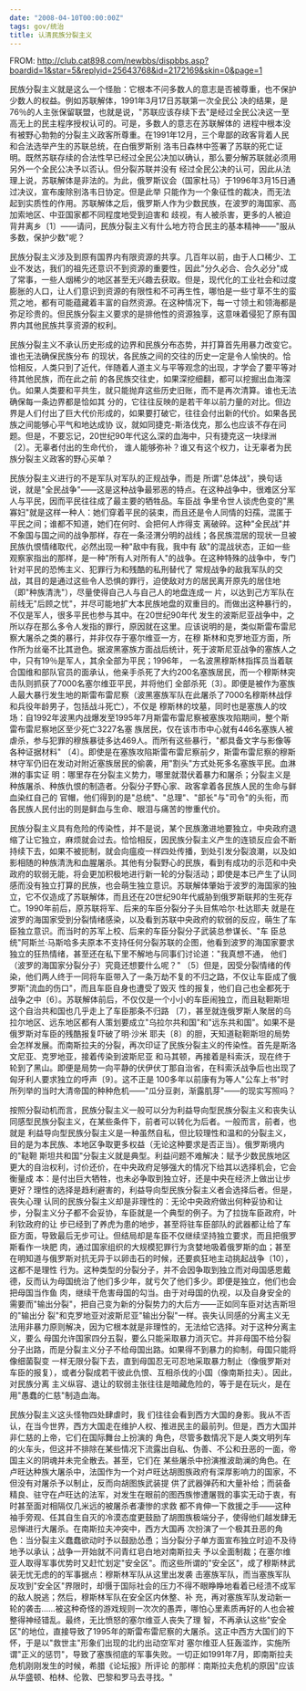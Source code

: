 ```yaml
---
date: "2008-04-10T00:00:00Z"
tags: gov/统治
title: 认清民族分裂主义
---
```


FROM: http://club.cat898.com/newbbs/dispbbs.asp?boardid=1&star=5&replyid=25643768&id=2172169&skin=0&page=1

民族分裂主义就是这么一个怪胎：它根本不问多数人的意志是否被尊重，也不保护少数人的权益。例如苏联解体，1991年3月17日苏联第一次全民公 决的结果，是76％的人主张保留联盟，也就是说，"苏联应该存续下去"是经过全民公决这一至高无上的民主程序授权认可的。可是，多数人的意志在苏联解体的 进程中根本没有被野心勃勃的分裂主义政客所尊重。在1991年12月，三个卑鄙的政客背着人民和合法选举产生的苏联总统，在白俄罗斯别 洛韦日森林中签署了苏联的死亡证明。既然苏联存续的合法性早已经过全民公决加以确认，那么要分解苏联就必须用另外一个全民公决予以否认。但分裂苏联并没有 经过全民公决的认可，因此从法理上说，苏联解体是非法的。为此，俄罗斯议会（国家杜马）于1996年3月15日通过决议，宣布废除别洛韦日协定。但是此举 只能作为一个象征性的裁决，而无法起到实质性的作用。苏联解体之后，俄罗斯人作为少数民族，在波罗的海国家、高加索地区、中亚国家都不同程度地受到迫害和 歧视，有人被杀害，更多的人被迫背井离乡〔1〕——请问，民族分裂主义有什么地方符合民主的基本精神——"服从多数，保护少数"呢？ 

民族分裂主义涉及到原有国界内有限资源的共享。几百年以前，由于人口稀少、工业不发达，我们的祖先还意识不到资源的重要性，因此"分久必合、合久必分"成 了常事，一些人烟稀少的地区甚至无兴趣去获取。但是，现代化的工业社会和过度膨胀的人口，让人们意识到资源的有限性和不可再生性，哪怕是一些寸草不生的蛮 荒之地，都有可能蕴藏着丰富的自然资源。在这种情况下，每一寸领土和领海都是弥足珍贵的。但民族分裂主义要求的是排他性的资源独享，这意味着侵犯了原有国 界内其他民族共享资源的权利。

民族分裂主义不承认历史形成的边界和民族分布态势，并打算首先用暴力改变它。谁也无法确保民族分布 的现状，各民族之间的交往的历史一定是令人愉快的。恰恰相反，人类只到了近代，伴随着人道主义与平等观念的出现，才学会了要平等对待其他民族，而在此之前 的各民族交往史，如果深挖细翻，都可以挖掘出血海深仇。如果人类要和平共生，就只能抛弃这些历史旧账，而不是再次清算。谁也无法确保每一条边界都是恰如其 分的，它往往反映的是若干年以前力量的对比。但边界是人们付出了巨大代价形成的，如果要打破它，往往会付出新的代价。如果各民族之间能够心平气和地达成协 议，就如同捷克-斯洛伐克，那么也应该不存在问题。但是，不要忘记，20世纪90年代这么深的血海中，只有捷克这一块绿洲〔2〕。无辜者付出的生命代价， 谁人能够弥补？谁又有这个权力，让无辜者为民族分裂主义政客的野心买单？

民族分裂主义进行的不是军队对军队的正规战争，而是 所谓"总体战"，换句话说，就是"全民战争"——这是这种战争最邪恶的特点。在这种战争中，很难区分军人与平民，因而平民往往成了最主要的牺牲品。车臣战 争里令世人谈虎色变的"黑寡妇"就是这样一种人：她们穿着平民的装束，而且还是令人同情的妇孺，混匿于平民之间；谁都不知道，她们在何时、会把何人炸得支 离破碎。这种"全民战"并不象国与国之间的战争那样，存在一条泾渭分明的战线；各民族混居的现状一旦被民族仇恨情绪取代，必然出现一种"敌中有我，我中有 敌"的混战状态，正如一些观察家指出的那样，是一种"所有人对所有人"的战争。在这种特殊的战争中，专门针对平民的恐怖主义、犯罪行为和残酷的私刑替代了 常规战争的敌我军队的交战，其目的是通过这些令人恐惧的罪行，迫使敌对方的居民离开原先的居住地（即"种族清洗"），尽量使得自己人与自己人的地盘连成一 片，以达到己方军队在前线无"后顾之忧"，并尽可能地扩大本民族地盘的双重目的。而做出这种暴行的，不仅是军人，很多平民也参与其中。在20世纪90年代 发生的波斯尼亚战争中，之所以存在那么多令人发指的罪行，原因就在这里。应该说明的是，类似斯雷布雷尼察大屠杀之类的暴行，并非仅存于塞尔维亚一方，在穆 斯林和克罗地亚方面，所作所为丝毫不比其逊色。据波黑塞族方面战后统计，死于波斯尼亚战争的塞族人之中，只有19％是军人，其余全部为平民；1996年， 一名波黑穆斯林指挥员当着联合国维和部队官员的面承认，他亲手杀死了大约200名塞族居民，而一个穆斯林突击队则抓获了7000名塞尔维亚平民，并将他们 全部杀死〔3〕。即便是被作为塞族人最大暴行发生地的斯雷布雷尼察（波黑塞族军队在此屠杀了7000名穆斯林战俘和兵役年龄男子，包括战斗死亡），不仅是 穆斯林的坟墓，同时也是塞族人的坟场：自1992年波黑内战爆发至1995年7月斯雷布雷尼察被塞族攻陷期间，整个斯雷布雷尼察地区至少死亡3227名塞 族居民，仅在该市市中心就有446名塞族人被虐杀，参与犯罪的穆族暴徒多达469人。而所有这些暴行，"都具备文字与影像等各种证据材料" 〔4〕。即使是在塞族攻陷斯雷布雷尼察前夕，斯雷布雷尼察的穆斯林守军仍旧在发动对附近塞族居民的偷袭，用"割头"方式处死多名塞族平民。血淋淋的事实证 明：哪里存在分裂主义势力，哪里就潜伏着暴力和屠杀；分裂主义是种族屠杀、种族仇恨的制造者。分裂分子野心家、政客拿着各民族人民的生命与鲜血染红自己的 官帽，他们得到的是"总统"、"总理"、"部长"与"司令"的头衔，而各民族人民付出的则是鲜血与生命、眼泪与痛苦的惨重代价。

民族分裂主义具有危险的传染性，并不是说，某个民族激进地要独立，中央政府退缩了让它独立，麻烦就会过去。恰恰相反，因民族分裂主义产生的连锁反应会不断 持续下去，如果不被扼制，就会向瘟疫一样四处传播，到处引发分裂浪潮，以及如影相随的种族清洗和血腥屠杀。其他有分裂野心的民族，看到有成功的示范和中央 政府的软弱无能，将会更加积极地进行新一轮的分裂活动；即使是本已产生了认同感而没有独立打算的民族，也会萌生独立意识。苏联解体肇始于波罗的海国家的独 立，它不仅造成了苏联解体，而且还在20世纪90年代威胁到俄罗斯联邦的生死存亡。1990年前后，原苏联将军、后来的车臣分裂分子头目焦哈尔·杜达耶夫 就是在波罗的海国家受到分裂情绪感染，以及看到苏联中央政府的软弱的反应，萌生了车臣独立意识。而当时的苏军上校、后来的车臣分裂分子武装总参谋长、"车 臣总统"阿斯兰·马斯哈多夫原本不支持任何分裂苏联的企图，他看到波罗的海国家要求独立的狂热情绪，甚至还在私下里不解地与同事们讨论道："我真想不通， 他们（波罗的海国家分裂分子）究竟还想要什么呢？" 〔5〕但是，因受分裂情绪的传染，他们两人终于一同将车臣带入了一条万劫不复的不归之路，不仅让车臣成了俄罗斯"流血的伤口"，而且车臣自身也遭受了毁灭 性的报复，他们自己也全都死于战争之中〔6〕。苏联解体前后，不仅仅是一个小小的车臣闹独立，而且鞑靼斯坦这个自治共和国也几乎走上了车臣那条不归路 〔7〕，甚至就连俄罗斯人聚居的乌拉尔地区、远东地区都有人策划要成立"乌拉尔共和国"和"远东共和国"。如果不是俄罗斯对车臣的残酷报复吓破了明·沙米 耶夫〔8〕的胆，天知道鞑靼斯坦的局势会怎样发展。而南斯拉夫的分裂，再次印证了民族分裂主义的传染性。首先是斯洛文尼亚、克罗地亚，接着传染到波斯尼亚 和马其顿，再接着是科索沃，现在终于轮到了黑山。即便是局势一向平静的伏伊伏丁那自治省，在科索沃战争后也出现了匈牙利人要求独立的呼声〔9〕。这不正是 100多年以前康有为等人"公车上书"时所列举的当时大清帝国的种种危机——"瓜分豆剥，渐露肌芽"——的现实写照吗？

按照分裂动机而言，民族分裂主义一般可以分为利益导向型民族分裂主义和丧失认同感型民族分裂主义，在某些条件下，前者可以转化为后者。一般而言，前者，也就是 利益导向型民族分裂主义是一种虽然自私，但比较理性和温和的分裂主义，目的是为本民族、本地区争取更多权益（无论这种要求是否正当）。俄罗斯境内的"鞑靼 斯坦共和国"分裂主义就是典型。利益问题不难解决：赋予少数民族地区更大的自治权利，讨价还价，在中央政府足够强大的情况下给其以选择机会，它会衡量成 本：是付出巨大牺牲，也未必争取到独立好，还是中央在经济上做出让步更好？理性的选择是趋利避害的，利益导向型民族分裂主义者会选择后者。但是，丧失心理 认同的民族分裂主义却是非理性的：无论中央政府做出何种妥协和让步，分裂主义分子都不会妥协，车臣就是一个典型的例子。为了拉拢车臣政府，叶利钦政府的让 步已经到了养虎为患的地步，甚至将驻车臣部队的武器都让给了车臣方面，导致最后无步可让。但结局却是车臣不仅继续坚持独立要求，而且把俄罗斯看作一块肥 肉，通过国家组织的大规模犯罪行为贪婪地吸着俄罗斯的血；甚至在明知道与俄罗斯对抗无异于以卵击石的时候，还要疯狂地主动挑起战争〔10〕，这都不是理性 行为。这种类型的分裂分子，并不会因争取到独立而对母国感恩戴德，反而认为母国统治了他们多少年，就亏欠了他们多少。即便是独立，他们也会把母国当作鱼 肉，继续干危害母国的勾当。由于对母国的仇视，以及自身安全的需要而"输出分裂"，把自己变为新的分裂势力的大后方——正如同车臣对达吉斯坦的"输出分 裂"和克罗地亚对波斯尼亚"输出分裂"一样。丧失认同感的分离主义无法用非暴力原则解决，因为它根本就是非理性的，无法给它选择。对于这种分离主义，要么 母国允许国家四分五裂，要么只能采取暴力消灭它。并非母国不给分裂分子出路，而是分裂主义分子不给母国出路。如果得不到暴力的抑制，母国只能将像细菌裂变 一样无限分裂下去，直到母国忍无可忍地采取暴力制止（像俄罗斯对车臣的报复），或者分裂成若干彼此仇恨、互相杀伐的小国（像南斯拉夫）。因此，对民族分离 主义纵容、退让的软弱主张往往是暗藏危险的，等于是在玩火，是在用"愚蠢的仁慈"制造血海。

民族分裂主义这头怪物四处肆虐时，我 们往往会看到西方大国的身影。我从不否认，在当今世界，西方大国走在维护人权、推进民主的最前列。但是，西方大国并非仁慈的上帝，它们在国际舞台上扮演的 角色，尽管多数情况下是人类文明列车的火车头，但这并不排除在某些情况下流露出自私、伪善、不公和丑恶的一面，帝国主义的阴魂并未完全散去。甚至，它们在 某些屠杀中扮演推波助澜的角色。在卢旺达种族大屠杀中，法国作为一个对卢旺达胡图族政府有深厚影响力的国家，不但没有对屠杀予以制止，反而向胡图族武装提 供了武器弹药和大量补给；而装备精良、驻守在卢旺达的法军，对发生在眼前的图西族惨遭屠戮的事实无动于衷，有时甚至面对相隔仅几米远的被屠杀者凄惨的求救 都不肯伸一下救援之手——这种袖手旁观、任其自生自灭的冷漠态度更鼓励了胡图族极端分子，使得他们越发肆无忌惮进行大屠杀。在南斯拉夫冲突中，西方大国再 次扮演了一个极其丑恶的角色：当分裂主义蠢蠢欲动时予以鼓励怂恿；当分裂分子单方面宣布独立时迫不及待地予以承认；战争一开始就不问青红皂白地对南斯拉夫 予以全面制裁；在塞尔维亚人取得军事优势时又赶忙划定"安全区"。而这些所谓的"安全区"，成了穆斯林武装无忧无虑的的军事据点：穆斯林军队从这里出发袭 击塞族军队，而当塞族军队反攻到"安全区"界限时，却慑于国际社会的压力不得不眼睁睁地看着已经溃不成军的敌人脱逃；然后，穆斯林军队在安全区内休整、补 充，再对塞族军队发动新一轮的袭击……被这种奇怪的游戏规则一次次的愚弄，哪怕心里素质再好的人也会被整得神经错乱。最终，无比愤怒的塞尔维亚人丧失了理 智，不再承认这些"安全区"的地位，直接导致了1995年的斯雷布雷尼察的大屠杀。这正中西方大国们的下怀，于是以"救世主"形象们出现的北约出动空军对 塞尔维亚人狂轰滥炸，实施所谓"正义的惩罚"，导致了塞族彻底的军事失败。一切正如1991年7月，即南斯拉夫危机刚刚发生的时候，希腊《论坛报》所评论 的那样：南斯拉夫危机的原因"应该从华盛顿、柏林、伦敦、巴黎和罗马去寻找。"
